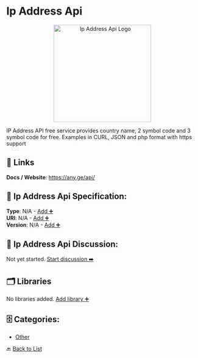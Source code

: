 # Ip Address Api
<p align="center">
    <img width="256" src="https://raw.githubusercontent.com/apis-list/apis-list/main/apis/ip-address-api/logo_256x256.png" alt="Ip Address Api Logo"/>
</p>
IP Address API free service provides country name, 2 symbol code and 3 symbol code for free. Examples in CURL, JSON and php format with https support

##  🔗 Links
**Docs / Website**: https://any.ge/api/

## 🧬 Ip Address Api Specification:
**Type**: N/A - [Add ➕](https://github.com/apis-list/apis-list/edit/main/apis.yaml#L10479)  
**URI**: N/A - [Add ➕](https://github.com/apis-list/apis-list/edit/main/apis.yaml#L10479)  
**Version**: N/A - [Add ➕](https://github.com/apis-list/apis-list/edit/main/apis.yaml#L10479)

## 💬 Ip Address Api Discussion:
Not yet started. [Start discussion ➡️](https://github.com/apis-list/apis-list/discussions/new)

## 🗂️ Libraries

No libraries added. [Add library ➕](https://github.com/apis-list/apis-list/edit/main/apis.yaml#L10479)    


## 🗄️ Categories:
- [Other](https://github.com/apis-list/apis-list#other-)

🔙  [Back to List](https://github.com/apis-list/apis-list)
